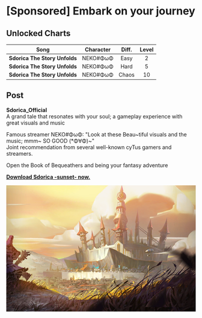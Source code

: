 # [Sponsored] Embark on your journey
## Unlocked Charts
|            Song             |Character|Diff.|Level|
|-----------------------------|:-------:|:---:|:---:|
|**Sdorica The Story Unfolds**|NEKO#ΦωΦ |Easy |  2  |
|**Sdorica The Story Unfolds**|NEKO#ΦωΦ |Hard |  5  |
|**Sdorica The Story Unfolds**|NEKO#ΦωΦ |Chaos| 10  |

## Post
**Sdorica_Official**<br>
A grand tale that resonates with your soul; a gameplay experience with great visuals and music

Famous streamer NEKO\#ΦωΦ: "Look at these Beau\~tiful visuals and the music; mmm\~ SO GOOD (\*Φ∀Φ)\~"<br>
Joint recommendation from several well\-known cyTus gamers and streamers.

Open the Book of Bequeathers and being your fantasy adventure

[**Download Sdorica \-sunset\- now.**](https://app.adjust.com/h0g17k)

![o4201.png](./attachments/o4201.png)
